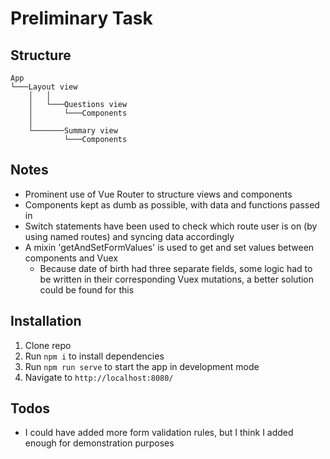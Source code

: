 # Preliminary Task

## Structure

```
App
└───Layout view
    │   │
    │   └───Questions view
    │       └───Components
    │
    └───────Summary view
            └───Components
```

## Notes

- Prominent use of Vue Router to structure views and components
- Components kept as dumb as possible, with data and functions passed in
- Switch statements have been used to check which route user is on (by using named routes) and syncing data accordingly
- A mixin 'getAndSetFormValues' is used to get and set values between components and Vuex
  - Because date of birth had three separate fields, some logic had to be written in their corresponding Vuex mutations, a better solution could be found for this

## Installation

1. Clone repo
2. Run `npm i` to install dependencies
5. Run `npm run serve` to start the app in development mode
6.  Navigate to `http://localhost:8080/`

## Todos

- I could have added more form validation rules, but I think I added enough for demonstration purposes
